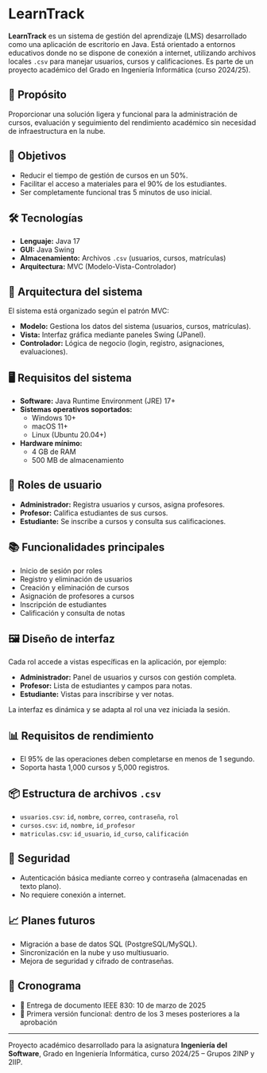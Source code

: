 # LearnTrack

**LearnTrack** es un sistema de gestión del aprendizaje (LMS) desarrollado como una aplicación de escritorio en Java. Está orientado a entornos educativos donde no se dispone de conexión a internet, utilizando archivos locales `.csv` para manejar usuarios, cursos y calificaciones. Es parte de un proyecto académico del Grado en Ingeniería Informática (curso 2024/25).

## 📌 Propósito

Proporcionar una solución ligera y funcional para la administración de cursos, evaluación y seguimiento del rendimiento académico sin necesidad de infraestructura en la nube.

## 🎯 Objetivos

- Reducir el tiempo de gestión de cursos en un 50%.
- Facilitar el acceso a materiales para el 90% de los estudiantes.
- Ser completamente funcional tras 5 minutos de uso inicial.

## 🛠️ Tecnologías

- **Lenguaje:** Java 17
- **GUI:** Java Swing
- **Almacenamiento:** Archivos `.csv` (usuarios, cursos, matrículas)
- **Arquitectura:** MVC (Modelo-Vista-Controlador)

## 🧱 Arquitectura del sistema

El sistema está organizado según el patrón MVC:

- **Modelo:** Gestiona los datos del sistema (usuarios, cursos, matrículas).
- **Vista:** Interfaz gráfica mediante paneles Swing (JPanel).
- **Controlador:** Lógica de negocio (login, registro, asignaciones, evaluaciones).

## 🖥️ Requisitos del sistema

- **Software:** Java Runtime Environment (JRE) 17+
- **Sistemas operativos soportados:**
  - Windows 10+
  - macOS 11+
  - Linux (Ubuntu 20.04+)
- **Hardware mínimo:**
  - 4 GB de RAM
  - 500 MB de almacenamiento

## 👤 Roles de usuario

- **Administrador:** Registra usuarios y cursos, asigna profesores.
- **Profesor:** Califica estudiantes de sus cursos.
- **Estudiante:** Se inscribe a cursos y consulta sus calificaciones.

## 📚 Funcionalidades principales

- Inicio de sesión por roles
- Registro y eliminación de usuarios
- Creación y eliminación de cursos
- Asignación de profesores a cursos
- Inscripción de estudiantes
- Calificación y consulta de notas

## 🖼️ Diseño de interfaz

Cada rol accede a vistas específicas en la aplicación, por ejemplo:

- **Administrador:** Panel de usuarios y cursos con gestión completa.
- **Profesor:** Lista de estudiantes y campos para notas.
- **Estudiante:** Vistas para inscribirse y ver notas.

La interfaz es dinámica y se adapta al rol una vez iniciada la sesión.

## 📊 Requisitos de rendimiento

- El 95% de las operaciones deben completarse en menos de 1 segundo.
- Soporta hasta 1,000 cursos y 5,000 registros.

## 📦 Estructura de archivos `.csv`

- `usuarios.csv`: `id`, `nombre`, `correo`, `contraseña`, `rol`
- `cursos.csv`: `id`, `nombre`, `id_profesor`
- `matriculas.csv`: `id_usuario`, `id_curso`, `calificación`

## 🔐 Seguridad

- Autenticación básica mediante correo y contraseña (almacenadas en texto plano).
- No requiere conexión a internet.

## 📈 Planes futuros

- Migración a base de datos SQL (PostgreSQL/MySQL).
- Sincronización en la nube y uso multiusuario.
- Mejora de seguridad y cifrado de contraseñas.

## 📅 Cronograma

- 📄 Entrega de documento IEEE 830: 10 de marzo de 2025
- 🚀 Primera versión funcional: dentro de los 3 meses posteriores a la aprobación

---

Proyecto académico desarrollado para la asignatura **Ingeniería del Software**, Grado en Ingeniería Informática, curso 2024/25 – Grupos 2INP y 2IIP.
